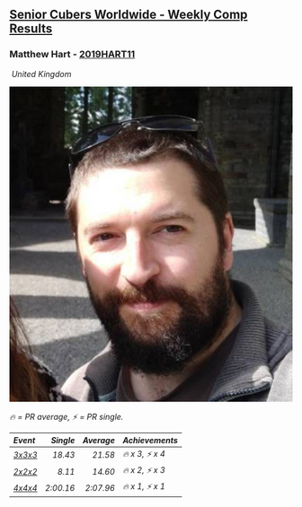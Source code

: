 <style>table {white-space: nowrap;}</style>
<link rel="stylesheet" type="text/css" href="/scw-comp/css/flags.css" />

## [Senior Cubers Worldwide - Weekly Comp Results](/scw-comp/results/)
### Matthew Hart - [2019HART11](https://www.worldcubeassociation.org/persons/2019HART11)

<i class="flag flag-GB" />&nbsp;United Kingdom

![Matthew Hart](1567588213.jpg)

<span style="white-space: nowrap;">🔥 = PR average</span>, <span style="white-space: nowrap;">⚡ = PR single</span>.

| Event | Single | Average | Achievements|
| :-- | --: | --: | :-- |
| [3x3x3](333.md) | 18.43 | 21.58 | 🔥 x 3, ⚡ x 4 |
| [2x2x2](222.md) | 8.11 | 14.60 | 🔥 x 2, ⚡ x 3 |
| [4x4x4](444.md) | 2:00.16 | 2:07.96 | 🔥 x 1, ⚡ x 1 |

<!-- Global site tag (gtag.js) - Google Analytics -->
<script async src="https://www.googletagmanager.com/gtag/js?id=UA-86348435-3"></script>
<script>window.dataLayer = window.dataLayer || []; function gtag() {dataLayer.push(arguments);} gtag('js', new Date()); gtag('config', 'UA-86348435-3');</script>

